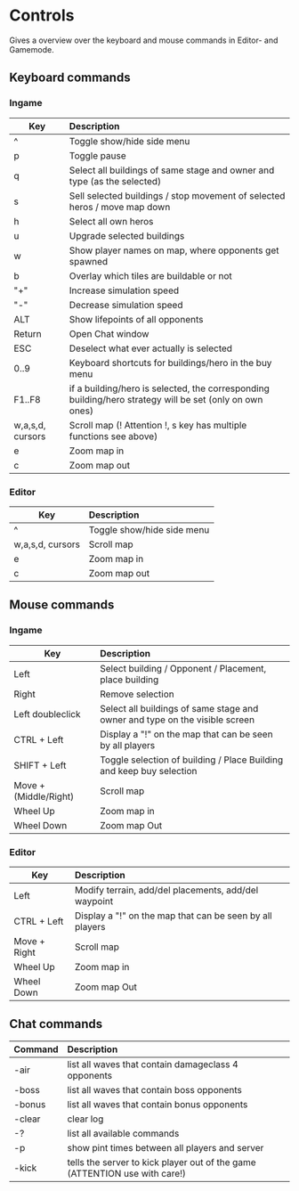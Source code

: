 # Controls

Gives a overview over the keyboard and mouse commands in Editor- and Gamemode.
   
## Keyboard commands

### Ingame
| Key | Description |
| --- | :--- |
| ^ | Toggle show/hide side menu
| p | Toggle pause
| q | Select all buildings of same stage and owner and type (as the selected)
| s | Sell selected buildings / stop movement of selected heros / move map down
| h | Select all own heros
| u | Upgrade selected buildings
| w | Show player names on map, where opponents get spawned
| b | Overlay which tiles are buildable or not
| "+" | Increase simulation speed
| "-" | Decrease simulation speed
| ALT | Show lifepoints of all opponents
| Return | Open Chat window
| ESC | Deselect what ever actually is selected
| 0..9 | Keyboard shortcuts for buildings/hero in the buy menu
| F1..F8 | if a building/hero is selected, the corresponding building/hero strategy will be set (only on own ones)
| w,a,s,d, cursors | Scroll map (! Attention !, s key has multiple functions see above)
| e | Zoom map in
| c | Zoom map out

### Editor
| Key | Description |
| --- | :--- |
| ^  | Toggle show/hide side menu
| w,a,s,d, cursors | Scroll map 
| e | Zoom map in
| c | Zoom map out
## Mouse commands

### Ingame
| Key | Description |
| --- | :--- |
| Left | Select building / Opponent / Placement, place building
| Right | Remove selection
| Left doubleclick | Select all buildings of same stage and owner and type on the visible screen
| CTRL + Left | Display a "!" on the map that can be seen by all players
| SHIFT + Left | Toggle selection of building / Place Building and keep buy selection
| Move + (Middle/Right) | Scroll map   
| Wheel Up | Zoom map in
| Wheel Down | Zoom map Out

### Editor
| Key | Description |
| --- | :--- |
| Left | Modify terrain, add/del placements, add/del waypoint
| CTRL + Left | Display a "!" on the map that can be seen by all players
| Move + Right | Scroll map   
| Wheel Up | Zoom map in
| Wheel Down | Zoom map Out

## Chat commands
| Command | Description |
| --- | :--- |
| -air | list all waves that contain damageclass 4 opponents
| -boss | list all waves that contain boss opponents
| -bonus | list all waves that contain bonus opponents
| -clear | clear log
| -? | list all available commands
| -p | show pint times between all players and server
| -kick <playername> | tells the server to kick player <playername> out of the game (ATTENTION use with care!)
